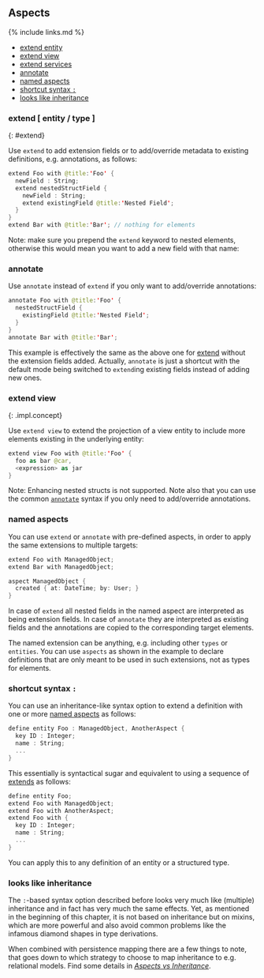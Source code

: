 
## Aspects

{% include links.md %}

<!-- TOC depthFrom:3 depthTo:3 -->

- [extend entity](#extend)
- [extend view](#extend-view)
- [extend services](#extend-services)
- [annotate](#annotate)
- [named aspects](#named-aspects)
- [shortcut syntax `:`](#shortcut-syntax-)
- [looks like inheritance](#looks-like-inheritance)

<!-- /TOC -->



### extend [ entity / type ]
{: #extend}

Use `extend` to add extension fields or to add/override metadata to existing
definitions, e.g. annotations, as follows:

```swift
extend Foo with @title:'Foo' {
  newField : String;
  extend nestedStructField {
    newField : String;
    extend existingField @title:'Nested Field';
  }
}
extend Bar with @title:'Bar'; // nothing for elements
```

Note: make sure you prepend the `extend` keyword to nested elements,
otherwise this would mean you want to add a new field with that name:



### annotate


Use `annotate` instead of `extend` if you only want to add/override annotations:

```swift
annotate Foo with @title:'Foo' {
  nestedStructField {
    existingField @title:'Nested Field';
  }
}
annotate Bar with @title:'Bar';
```

This example is effectively the same as the above one for [extend](#extend)
without the extension fields added. Actually, `annotate` is just a shortcut with the
default mode being switched to `extend`ing existing fields instead of adding
new ones.



### extend view
{: .impl.concept}

Use `extend view` to extend the projection of a view entity to include more elements existing in the underlying entity:

```swift
extend view Foo with @title:'Foo' {
  foo as bar @car,
  <expression> as jar
}
```

Note: Enhancing nested structs is not supported. Note also that you can use the common [`annotate`](#annotate) syntax if you only need to add/override annotations.




### named aspects

You can use `extend` or `annotate` with pre-defined aspects, in order
to apply the same extensions to multiple targets:

```swift
extend Foo with ManagedObject;
extend Bar with ManagedObject;
```
```swift
aspect ManagedObject {
  created { at: DateTime; by: User; }
}
```

In case of `extend` all nested fields in the named aspect are interpreted
as being extension fields. In case of `annotate` they are interpreted as existing fields
and the annotations are copied to the corresponding target elements.

The named extension can be anything, e.g. including other `types` or `entities`.
You can use `aspects` as shown in the example to declare definitions that are only
meant to be used in such extensions, not as types for elements.



###  shortcut syntax `:`

You can use an inheritance-like syntax option to extend a definition with one or more [named aspects](#named-aspects)
as follows:

```swift
define entity Foo : ManagedObject, AnotherAspect {
  key ID : Integer;
  name : String;
  ...
}
```

This essentially is syntactical sugar and equivalent to using a sequence of [extends](#extend) as follows:

```swift
define entity Foo;
extend Foo with ManagedObject;
extend Foo with AnotherAspect;
extend Foo with {
  key ID : Integer;
  name : String;
  ...
}
```

You can apply this to any definition of an entity or a structured type.



### looks like inheritance

The `:`-based syntax option described before looks very much like (multiple) inheritance
and in fact has very much the same effects. Yet, as mentioned in the beginning of this
chapter, it is not based on inheritance but on mixins, which are more powerful and also
avoid common problems like the infamous diamond shapes in type derivations.

When combined with persistence mapping there are a few things to note, that goes down
to which strategy to choose to map inheritance to e.g. relational models.
Find some details in [_Aspects vs Inheritance_](../cds/aspects-inheritance).
